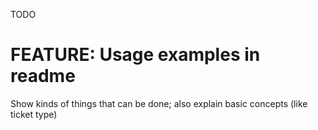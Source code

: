 TODO

# FEATURE: Usage examples in readme

Show kinds of things that can be done; also explain basic concepts (like ticket type)


[followup]: 10 (CAUSED_BY)
